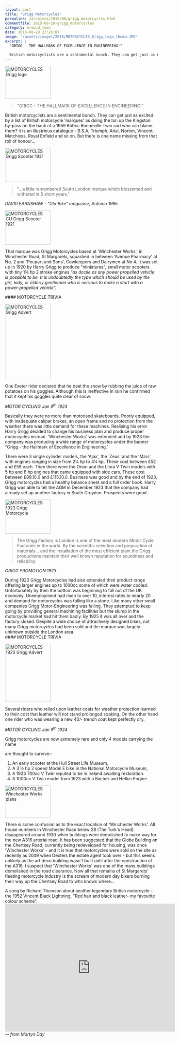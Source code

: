 ```yaml
---
layout: post
title: "Grigg Motorcycles"
permalink: /archives/2015/08/grigg_motorcycles.html
commentfile: 2015-08-28-grigg_motorcycles
category: around_town
date: 2015-08-28 23:26:07
image: "/assets/images/2015/MOTORCYCLES_Grigg_logo_thumb.JPG"
excerpt: |
  "GRIGG - THE HALLMARK OF EXCELLENCE IN ENGINEERING!"

  British motorcyclists are a sentimental bunch. They can get just as excited by a list of British motorcycle 'marques' as doing the ton up the Kingston by-pass on the back of a 1959 650cc Bonneville Twin and who can blame them? It is an illustrious catalogue - B.S.A, Triumph, Arial, Norton, Vincent, Matchless, Royal Enfield and so on.  But there is one name missing from that roll of honour...
---
```


<a href="/assets/images/2015/MOTORCYCLES_Grigg_logo.JPG" title="See larger version of - MOTORCYCLES Grigg logo"><img src="/assets/images/2015/MOTORCYCLES_Grigg_logo_thumb.JPG" width="150" height="108" alt="MOTORCYCLES Grigg logo" class=" right" /></a>

> "GRIGG - THE HALLMARK OF EXCELLENCE IN ENGINEERING!"

British motorcyclists are a sentimental bunch. They can get just as excited by a list of British motorcycle 'marques' as doing the ton up the Kingston by-pass on the back of a 1959 650cc Bonneville Twin and who can blame them? It is an illustrious catalogue - B.S.A, Triumph, Arial, Norton, Vincent, Matchless, Royal Enfield and so on. But there is one name missing from that roll of honour...

<a href="/assets/images/2015/MOTORCYCLES_Grigg_Scooter_1921.jpg" title="See larger version of - MOTORCYCLES Grigg Scooter 1921"><img src="/assets/images/2015/MOTORCYCLES_Grigg_Scooter_1921_thumb.jpg" width="150" height="112" alt="MOTORCYCLES Grigg Scooter 1921" class="photo right" /></a>

> "...a little remembered South London marque which blossomed and withered in 5 short years."

<cite>DAVID EARNSHAW - "Old Bike" magazine, Autumn 1995</cite>

<a href="/assets/images/2015/MOTORCYCLES_CU_Grigg_Scooter_1921.jpg" title="See larger version of - MOTORCYCLES CU Grigg Scooter 1921"><img src="/assets/images/2015/MOTORCYCLES_CU_Grigg_Scooter_1921_thumb.jpg" width="150" height="112" alt="MOTORCYCLES CU Grigg Scooter 1921" class="photo right" /></a>

That marque was Grigg Motorcycles based at 'Winchester Works', in Winchester Road, St Margarets, squashed in between 'Avenue Pharmacy' at No. 2 and 'Poupart and Sons', Cowkeepers and Dairymen at No 4. It was set up in 1920 by Harry Grigg to produce "miniatures", small motor scooters with tiny 1¾ hp 2 stroke engines <em>"as docile as any power propelled vehicle is possible to be. It is undoubtedly the type which should be used by the girl, lady, or elderly gentleman who is nervous to make a start with a power-propelled vehicle".</em>

<div markdown="1" class="pullout">
#### MOTORCYCLE TRIVIA

<a href="/assets/images/2015/MOTORCYCLES_Grigg_Advert.JPG" title="See larger version of - MOTORCYCLES Grigg Advert"><img src="/assets/images/2015/MOTORCYCLES_Grigg_Advert_thumb.JPG" width="150" height="247" alt="MOTORCYCLES Grigg Advert" class="photo right" /></a>

One Exeter rider declared that he beat the snow by rubbing the juice of raw potatoes on his goggles. Although this is ineffective in rain he confirmed that it kept his goggles quite clear of snow.

<cite>MOTOR CYCLING Jan 9<sup>th</sup> 1924</cite>

</div>
Basically they were no more than motorised skateboards. Poorly equipped, with inadequate caliper brakes, an open frame and no protection from the weather there was little demand for these machines. Realising his error Harry Grigg decided to change his business plan and produce proper motorcycles instead. 'Winchester Works' was extended and by 1923 the company was producing a wide range of motorcycles under the banner "Grigg - the Hallmark of Excellence in Engineering."

There were 3 single cylinder models, the 'Ajax', the 'Zeus' and the 'Mars' with engines ranging in size from 2¼ hp to 4¼ hp. These cost between £52 and £59 each. Then there were the Orion and the Libra V Twin models with 5 hp and 8 hp engines that came equipped with side cars. These cost between £89.10.0 and £115.10.0. Business was good and by the end of 1923, Grigg motorcycles had a healthy balance sheet and a full order book. Harry Grigg was able to tell the AGM in December 1923 that the company had already set up another factory in South Croydon. Prospects were good.

<div markdown="1" class="letter">
<a href="/assets/images/2015/MOTORCYCLES_1923-Grigg_Motorcycle.jpg" title="See larger version of - MOTORCYCLES 1923 Grigg Motorcycle"><img src="/assets/images/2015/MOTORCYCLES_1923-Grigg_Motorcycle_thumb.jpg" width="150" height="112" alt="MOTORCYCLES 1923 Grigg Motorcycle" class="photo right" /></a>

> The Grigg Factory is London is one of the most modern Motor Cycle Factories in the world. By the scientific selection and preparation of materials... and the installation of the most efficient plant the Grigg productions maintain their well known reputation for soundness and reliability.

<cite>GRIGG PROMOTION 1923</cite>

</div>
During 1923 Grigg Motorcycles had also extended their product range offering larger engines up to 1000cc some of which were water cooled. Unfortunately by then the bottom was beginning to fall out of the UK economy. Unemployment had risen to over 10, interest rates to nearly 20 and demand for motorcycles was falling like a stone. Like many other small companies Grigg Motor-Engineering was failing. They attempted to keep going by providing general machining facilities but the slump in the motorcycle market had hit them badly. By 1925 it was all over and the factory closed. Despite a wide choice of attractively designed bikes, not many Grigg motorcycles had been sold and the marque was largely unknown outside the London area.

<div markdown="1" class="pullout">
#### MOTORCYCLE TRIVIA

<a href="/assets/images/2015/MOTORCYCLES_1923_Grigg_Advert.jpg" title="See larger version of - MOTORCYCLES 1923 Grigg Advert"><img src="/assets/images/2015/MOTORCYCLES_1923_Grigg_Advert_thumb.jpg" width="150" height="191" alt="MOTORCYCLES 1923 Grigg Advert" class="photo right" /></a>

Several riders who relied upon leather coats for weather protection learned to their cost that leather will not stand prolonged soaking. On the other hand one rider who was wearing a new 40/- trench coat kept perfectly dry.

<cite>MOTOR CYCLING Jan 9<sup>th</sup> 1924</cite>

</div>
Grigg motorcycles are now extremely rare and only 4 models carrying the name

are thought to survive:-

1.  An early scooter at the Hull Street Life Museum,
2.  A 3 ½ hp 2 speed Model E bike in the National Motorcycle Museum,
3.  A 1923 700cc V Twin reputed to be in Ireland awaiting restoration.
4.  A 1000cc V Twin model from 1923 with a Bacher and Hellon Engine.

<a href="/assets/images/2015/MOTORCYCLES_Winchester_Works_plans.JPG" title="See larger version of - MOTORCYCLES Winchester Works plans"><img src="/assets/images/2015/MOTORCYCLES_Winchester_Works_plans_thumb.JPG" width="150" height="105" alt="MOTORCYCLES Winchester Works plans" class="photo right" /></a>

There is some confusion as to the exact location of 'Winchester Works'. All house numbers in Winchester Road below 28 (The Turk's Head) disappeared around 1930 when buildings were demolished to make way for the new A316 arterial road. It has been suggested that the Globe Building on the Chertsey Road, currently being redeveloped for housing, was once 'Winchester Works' - and it is true that motorcycles were sold on the site as recently as 2009 when Dexters the estate agent took over - but this seems unlikely as the art deco building wasn't built until after the construction of the A316. I suspect that 'Winchester Works' was one of the many buildings demolished in the road clearance. Now all that remains of St Margarets' fleeting motorcycle industry is the scream of modern day bikers burning their way up the Chertsey Road to who knows where...

<div markdown="1" class="box">
A song by Richard Thomson about another legendary British motorcycle - the 1952 Vincent Black Lightning. "Red hair and black leather- my favourite colour scheme".

<iframe width="560" height="420" src="https://www.youtube-nocookie.com/embed/5yw2yKNLEPc?rel=0" frameborder="0" allowfullscreen>
</iframe>
</div>
<cite>-- from Martyn Day</cite>
